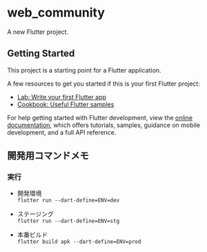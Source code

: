 # web_community

A new Flutter project.

## Getting Started

This project is a starting point for a Flutter application.

A few resources to get you started if this is your first Flutter project:

- [Lab: Write your first Flutter app](https://docs.flutter.dev/get-started/codelab)
- [Cookbook: Useful Flutter samples](https://docs.flutter.dev/cookbook)

For help getting started with Flutter development, view the
[online documentation](https://docs.flutter.dev/), which offers tutorials,
samples, guidance on mobile development, and a full API reference.

## 開発用コマンドメモ

### 実行

- 開発環境  
  `flutter run --dart-define=ENV=dev`

- ステージング  
  `flutter run --dart-define=ENV=stg`

- 本番ビルド  
  `flutter build apk --dart-define=ENV=prod`
